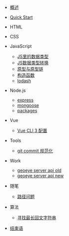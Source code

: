 <!-- docs/_sidebar.md -->

* [概述](README.md)
* [Quick Start](quickstart.md)

* HTML

* CSS

* JavaScript
  * [JS里的数据类型](javascript/JS里的数据类型.md) 
  * [JS数据类型转换](javascript/JS数据类型转换.md) 
  * [原型与原型链](javascript/原型与原型链.md) 
  * [构造函数](javascript/构造函数.md) 
  * [lodash](javascript/lodash.md)

* Node.js
  * [express](node/express.md)
  * [mongoose](node/mongoose.md)
  * [packages](node/packages.md)

* Vue
  * [Vue CLI 3 配置](vue/vue-cli3.md)

* Tools
  * [git commit 规范化](tools/git提交信息规范化.md)
  
* Work
  * [geoeye server api old](work/geoeye-server-api.md)
  * [geoeye server api new](work/geoeye-server-api-new.md)

* 随笔
  * [路径问题](随笔/路径.md)

* 算法
  * [寻找最长回文字符串](算法/寻找最长回文字符串.md)

* [结束语](end.md)
